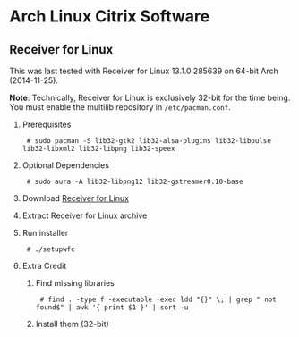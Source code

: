# Arch Linux Citrix Software

##  Receiver for Linux
This was last tested with Receiver for Linux 13.1.0.285639 on 64-bit Arch (2014-11-25).

**Note**: Technically, Receiver for Linux is exclusively 32-bit for the time being.  You must enable the multilib repository in `/etc/pacman.conf`.

1. Prerequisites

		# sudo pacman -S lib32-gtk2 lib32-alsa-plugins lib32-libpulse lib32-libxml2 lib32-libpng lib32-speex

1. Optional Dependencies

		# sudo aura -A lib32-libpng12 lib32-gstreamer0.10-base

1. Download [Receiver for Linux](http://receiver.citrix.com/)

1. Extract Receiver for Linux archive

1. Run installer

		# ./setupwfc

1. Extra Credit

	1. Find missing libraries

			# find . -type f -executable -exec ldd "{}" \; | grep " not found$" | awk '{ print $1 }' | sort -u
			
	1. Install them (32-bit)
